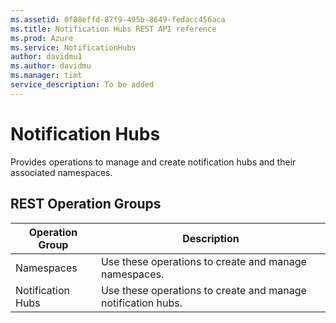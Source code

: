 ```yaml
---
ms.assetid: 0f08effd-87f9-495b-8649-fedacc456aca
ms.title: Notification Hubs REST API reference
ms.prod: Azure
ms.service: NotificationHubs
author: davidmu1
ms.author: davidmu
ms.manager: timt
service_description: To be added
---
```


# Notification Hubs

Provides operations to manage and create notification hubs and their associated namespaces.

## REST Operation Groups

| Operation Group | Description |
|-----------------|-------------|
| Namespaces | Use these operations to create and manage namespaces. |
| Notification Hubs | Use these operations to create and manage notification hubs. |
